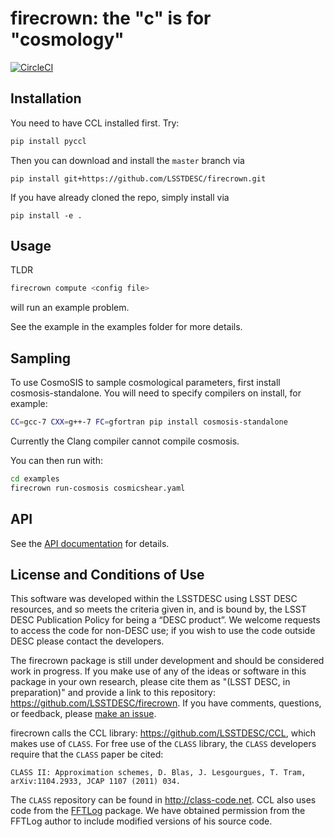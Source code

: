 # firecrown: the "c" is for "cosmology"

[![CircleCI](https://circleci.com/gh/LSSTDESC/firecrown/tree/master.svg?style=svg)](https://circleci.com/gh/LSSTDESC/firecrown/tree/master)

## Installation

You need to have CCL installed first. Try:

```bash
pip install pyccl
```

Then you can download and install the `master` branch via

```
pip install git+https://github.com/LSSTDESC/firecrown.git
```

If you have already cloned the repo, simply install via

```
pip install -e .
```

## Usage

TLDR

```bash
firecrown compute <config file>
```

will run an example problem.

See the example in the examples folder for more details.

## Sampling

To use CosmoSIS to sample cosmological parameters, first install cosmosis-standalone.
You will need to specify compilers on install, for example:

```bash
CC=gcc-7 CXX=g++-7 FC=gfortran pip install cosmosis-standalone
```

Currently the Clang compiler cannot compile cosmosis.

You can then run with:

```bash
cd examples
firecrown run-cosmosis cosmicshear.yaml
```

## API

See the [API documentation](API.md) for details.

## License and Conditions of Use

This software was developed within the LSSTDESC using LSST DESC resources, and 
so meets the criteria given in, and is bound by, the LSST DESC Publication Policy 
for being a “DESC product”. We welcome requests to access the code for non-DESC use; 
if you wish to use the code outside DESC please contact the developers.

The firecrown package is still under development and should be considered work
in progress. If you make use of any of the ideas or software in this package
in your own research, please cite them as "(LSST DESC, in preparation)" and
provide a link to this repository: https://github.com/LSSTDESC/firecrown.
If you have comments, questions, or feedback, please
[make an issue](https://github.com/LSSTDESC/firecrown/issues).

firecrown calls the CCL library: https://github.com/LSSTDESC/CCL, which makes
use of `CLASS`. For free use of the `CLASS` library, the `CLASS` developers
require that the `CLASS` paper be cited:

    CLASS II: Approximation schemes, D. Blas, J. Lesgourgues, T. Tram,
    arXiv:1104.2933, JCAP 1107 (2011) 034.

The `CLASS` repository can be found in http://class-code.net. CCL also uses
code from the [FFTLog](http://casa.colorado.edu/~ajsh/FFTLog/) package.  We
have obtained permission from the FFTLog author to include modified versions of
his source code.

